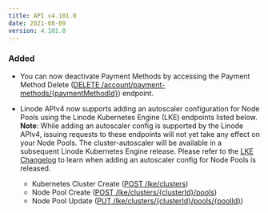 ```yaml
---
title: API v4.101.0
date: 2021-08-09
version: 4.101.0
---
```


### Added

- You can now deactivate Payment Methods by accessing the Payment Method Delete ([DELETE /account/payment-methods/{paymentMethodId}](https://www.linode.com/docs/api/account/#payment-method-delete)) endpoint.

- Linode APIv4 now supports adding an autoscaler configuration for Node Pools using the Linode Kubernetes Engine (LKE) endpoints listed below. **Note**: While adding an autoscaler config is supported by the Linode APIv4, issuing requests to these endpoints will not yet take any effect on your Node Pools. The cluster-autoscaler will be available in a subsequent Linode Kubernetes Engine release. Please refer to the [LKE Changelog](/changelog/linode-kubernetes-engine/) to learn when adding an autoscaler config for Node Pools is released.
  - Kubernetes Cluster Create ([POST /lke/clusters](https://www.linode.com/docs/api/linode-kubernetes-engine-lke/#kubernetes-cluster-create))
  - Node Pool Create ([POST /lke/clusters/{clusterId}/pools](https://www.linode.com/docs/api/linode-kubernetes-engine-lke/#node-pool-create))
  - Node Pool Update ([PUT /lke/clusters/{clusterId}/pools/{poolId}](https://www.linode.com/docs/api/linode-kubernetes-engine-lke/#node-pool-update))